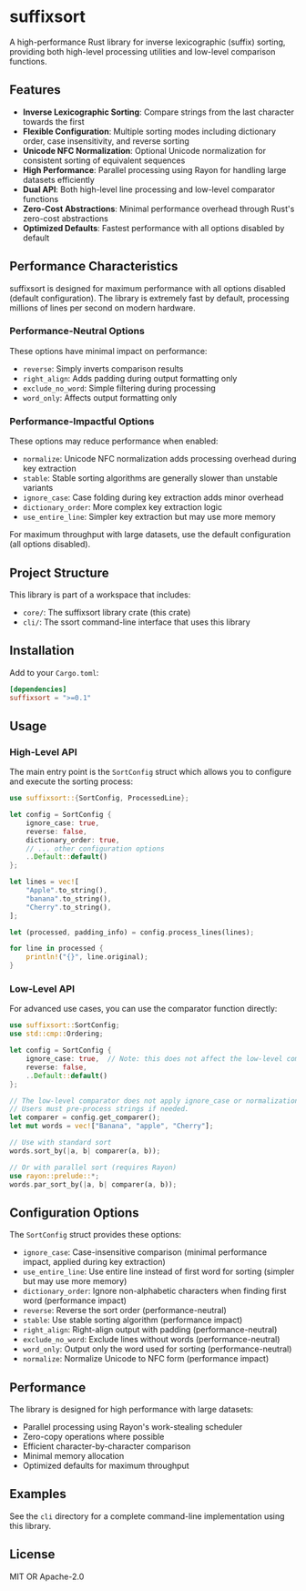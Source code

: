 # suffixsort

A high-performance Rust library for inverse lexicographic (suffix) sorting, providing both high-level processing utilities and low-level comparison functions.

## Features

- **Inverse Lexicographic Sorting**: Compare strings from the last character towards the first
- **Flexible Configuration**: Multiple sorting modes including dictionary order, case insensitivity, and reverse sorting
- **Unicode NFC Normalization**: Optional Unicode normalization for consistent sorting of equivalent sequences
- **High Performance**: Parallel processing using Rayon for handling large datasets efficiently
- **Dual API**: Both high-level line processing and low-level comparator functions
- **Zero-Cost Abstractions**: Minimal performance overhead through Rust's zero-cost abstractions
- **Optimized Defaults**: Fastest performance with all options disabled by default

## Performance Characteristics

suffixsort is designed for maximum performance with all options disabled (default configuration). The library is extremely fast by default, processing millions of lines per second on modern hardware.

### Performance-Neutral Options
These options have minimal impact on performance:
- `reverse`: Simply inverts comparison results
- `right_align`: Adds padding during output formatting only
- `exclude_no_word`: Simple filtering during processing
- `word_only`: Affects output formatting only

### Performance-Impactful Options
These options may reduce performance when enabled:
- `normalize`: Unicode NFC normalization adds processing overhead during key extraction
- `stable`: Stable sorting algorithms are generally slower than unstable variants
- `ignore_case`: Case folding during key extraction adds minor overhead
- `dictionary_order`: More complex key extraction logic
- `use_entire_line`: Simpler key extraction but may use more memory

For maximum throughput with large datasets, use the default configuration (all options disabled).

## Project Structure

This library is part of a workspace that includes:
- `core/`: The suffixsort library crate (this crate)
- `cli/`: The ssort command-line interface that uses this library

## Installation

Add to your `Cargo.toml`:

```toml
[dependencies]
suffixsort = ">=0.1"
```

## Usage

### High-Level API

The main entry point is the `SortConfig` struct which allows you to configure and execute the sorting process:

```rust
use suffixsort::{SortConfig, ProcessedLine};

let config = SortConfig {
    ignore_case: true,
    reverse: false,
    dictionary_order: true,
    // ... other configuration options
    ..Default::default()
};

let lines = vec![
    "Apple".to_string(),
    "banana".to_string(),
    "Cherry".to_string(),
];

let (processed, padding_info) = config.process_lines(lines);

for line in processed {
    println!("{}", line.original);
}
```

### Low-Level API

For advanced use cases, you can use the comparator function directly:

```rust
use suffixsort::SortConfig;
use std::cmp::Ordering;

let config = SortConfig {
    ignore_case: true,  // Note: this does not affect the low-level comparator!
    reverse: false,
    ..Default::default()
};

// The low-level comparator does not apply ignore_case or normalization.
// Users must pre-process strings if needed.
let comparer = config.get_comparer();
let mut words = vec!["Banana", "apple", "Cherry"];

// Use with standard sort
words.sort_by(|a, b| comparer(a, b));

// Or with parallel sort (requires Rayon)
use rayon::prelude::*;
words.par_sort_by(|a, b| comparer(a, b));
```

## Configuration Options

The `SortConfig` struct provides these options:

- `ignore_case`: Case-insensitive comparison (minimal performance impact, applied during key extraction)
- `use_entire_line`: Use entire line instead of first word for sorting (simpler but may use more memory)
- `dictionary_order`: Ignore non-alphabetic characters when finding first word (performance impact)
- `reverse`: Reverse the sort order (performance-neutral)
- `stable`: Use stable sorting algorithm (performance impact)
- `right_align`: Right-align output with padding (performance-neutral)
- `exclude_no_word`: Exclude lines without words (performance-neutral)
- `word_only`: Output only the word used for sorting (performance-neutral)
- `normalize`: Normalize Unicode to NFC form (performance impact)

## Performance

The library is designed for high performance with large datasets:

- Parallel processing using Rayon's work-stealing scheduler
- Zero-copy operations where possible
- Efficient character-by-character comparison
- Minimal memory allocation
- Optimized defaults for maximum throughput

## Examples

See the `cli` directory for a complete command-line implementation using this library.

## License

MIT OR Apache-2.0

